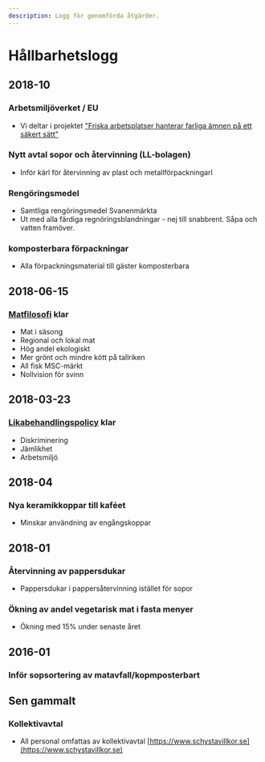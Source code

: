 ```yaml
---
description: Logg för genomförda åtgärder.
---
```


# Hållbarhetslogg

## 2018-10

### Arbetsmiljöverket / EU

* Vi deltar i projektet ["Friska arbetsplatser hanterar farliga ämnen på ett säkert sätt"](https://www.av.se/arbetsmiljoarbete-och-inspektioner/friska-arbetsplatser-hanterar-farliga-amnen-pa-ett-sakert-satt/?hl=friska%20arbetsplatser%20hanterar%20farliga%20ämnen)

### Nytt avtal sopor och återvinning \(LL-bolagen\)

* Inför kärl för återvinning av plast och metallförpackningarl

### Rengöringsmedel

* Samtliga rengöringsmedel Svanenmärkta
* Ut med alla färdiga regnöringsblandningar - nej till snabbrent. Såpa och vatten framöver.

### komposterbara förpackningar

* Alla förpackningsmaterial till gäster komposterbara

## 2018-06-15

### [Matfilosofi](../matfilosofi.md) klar

* Mat i säsong
* Regional och lokal mat
* Hög andel ekologiskt
* Mer grönt och mindre kött på tallriken
* All fisk MSC-märkt
* Nollvision för svinn

## 2018-03-23

### [Likabehandlingspolicy](../likabehandlingspolicy.md) klar

* Diskriminering
* Jämlikhet
* Arbetsmiljö

## 2018-04

### Nya keramikkoppar till kaféet

* Minskar användning av engångskoppar

## 2018-01

### Återvinning av pappersdukar

* Pappersdukar i pappersåtervinning istället för sopor

### Ökning av andel vegetarisk mat i fasta menyer

* Ökning med 15% under senaste året

## 2016-01

### Inför sopsortering av matavfall/kopmposterbart

## Sen gammalt

### Kollektivavtal

* All personal omfattas av kollektivavtal [https://www.schystavillkor.se](https://www.schystavillkor.se)

